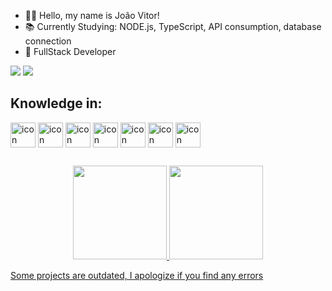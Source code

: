 <ul>
  <li>🗿🍷 Hello, my name is João Vitor!</li>
  <li>📚 Currently Studying: NODE.js, TypeScript, API consumption, database connection</li>
  <li>👾 FullStack Developer</li>
</ul>
<div>
  <a target="_blank" href = "mailto:soloqf@gmail.com"><img src="https://img.shields.io/badge/-Gmail-%23333?style=for-the-badge&logo=gmail&logoColor=white"></a>
  <a target="_blank" href="https://www.linkedin.com/in/joaovitor-" target="_blank"><img src="https://img.shields.io/badge/-LinkedIn-%230077B5?style=for-the-badge&logo=linkedin&logoColor=white"></a> 
</div>

## Knowledge in:
<div>
  <img align="center" alt="icon" height="40" width="40" src="https://skillicons.dev/icons?i=html">
  <img align="center" alt="icon" height="40" width="40" src="https://skillicons.dev/icons?i=css">
  <img align="center" alt="icon" height="40" width="40" src="https://skillicons.dev/icons?i=js">
  <img align="center" alt="icon" height="40" width="40" src="https://skillicons.dev/icons?i=nodejs">
  <img align="center" alt="icon" height="40" width="40" src="https://skillicons.dev/icons?i=typescript">
  <img align="center" alt="icon" height="40" width="40" src="https://skillicons.dev/icons?i=prisma">
  <img align="center" alt="icon" height="40" width="40" src="https://skillicons.dev/icons?i=postgresql">
</div>

##

<div align="center">
  <a href="https://github.com/Juaojoao">
  <img height="150em" src="https://github-readme-stats.vercel.app/api?username=Juaojoao&show_icons=true&theme=dracula&include_all_commits=true&count_private=true"/>
  <img height="150em" src="https://github-readme-stats.vercel.app/api/top-langs/?username=Juaojoao&layout=compact&langs_count=7&theme=dracula"/>
</div>

  Some projects are outdated, I apologize if you find any errors
